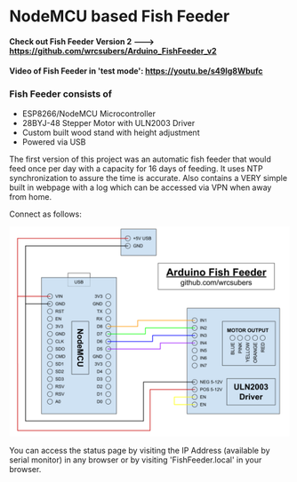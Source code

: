 # NodeMCU based Fish Feeder

#### Check out Fish Feeder Version 2 ---> https://github.com/wrcsubers/Arduino_FishFeeder_v2

#### Video of Fish Feeder in 'test mode': https://youtu.be/s49Ig8Wbufc

### Fish Feeder consists of
* ESP8266/NodeMCU Microcontroller
* 28BYJ-48 Stepper Motor with ULN2003 Driver
* Custom built wood stand with height adjustment
* Powered via USB

The first version of this project was an automatic fish feeder that would feed once per day with a capacity for 16 days of feeding.  It uses NTP synchronization to assure the time is accurate.  Also contains a VERY simple built in webpage with a log which can be accessed via VPN when away from home.  

Connect as follows:

![FishFeederWiringDiagram](https://github.com/wrcsubers/Arduino_FishFeeder/blob/main/_Images/Diagram_Wiring.png)

You can access the status page by visiting the IP Address (available by serial monitor) in any browser or by visiting 'FishFeeder.local' in your browser.
